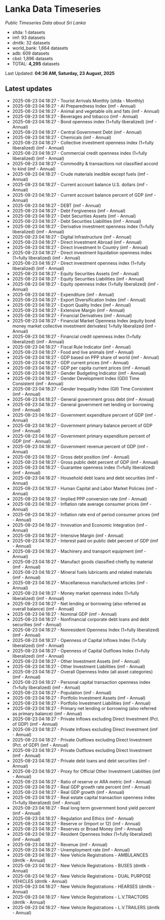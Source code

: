 # Lanka Data Timeseries
*Public Timeseries Data about Sri Lanka*

* sltda: 1 datasets
* imf: 93 datasets
* dmtlk: 32 datasets
* world_bank: 1,664 datasets
* adb: 609 datasets
* cbsl: 1,896 datasets
* TOTAL: **4,295** datasets

Last Updated: **04:36 AM, Saturday, 23 August, 2025**

## Latest updates

* 2025-08-23 04:18:27 - Tourist Arrivals Monthly (sltda - Monthly)
* 2025-08-23 04:18:27 - AI Preparedness Index (imf - Annual)
* 2025-08-23 04:18:27 - Animal and vegetable oils and fats (imf - Annual)
* 2025-08-23 04:18:27 - Beverages and tobacco (imf - Annual)
* 2025-08-23 04:18:27 - Bond openness index (1=fully liberalized) (imf - Annual)
* 2025-08-23 04:18:27 - Central Government Debt (imf - Annual)
* 2025-08-23 04:18:27 - Chemicals (imf - Annual)
* 2025-08-23 04:18:27 - Collective investment openness index (1=fully liberalized) (imf - Annual)
* 2025-08-23 04:18:27 - Commercial credit openness index (1=fully liberalized) (imf - Annual)
* 2025-08-23 04:18:27 - Commodity & transactions not classified accord to kind (imf - Annual)
* 2025-08-23 04:18:27 - Crude materials inedible except fuels (imf - Annual)
* 2025-08-23 04:18:27 - Current account balance U.S. dollars (imf - Annual)
* 2025-08-23 04:18:27 - Current account balance percent of GDP (imf - Annual)
* 2025-08-23 04:18:27 - DEBT (imf - Annual)
* 2025-08-23 04:18:27 - Debt Forgiveness (imf - Annual)
* 2025-08-23 04:18:27 - Debt Securities Assets (imf - Annual)
* 2025-08-23 04:18:27 - Debt Securities Liabilities (imf - Annual)
* 2025-08-23 04:18:27 - Derivative investment openness index (1=fully liberalized) (imf - Annual)
* 2025-08-23 04:18:27 - Digital Infrastructure (imf - Annual)
* 2025-08-23 04:18:27 - Direct Investment Abroad (imf - Annual)
* 2025-08-23 04:18:27 - Direct Investment In Country (imf - Annual)
* 2025-08-23 04:18:27 - Direct investment liquidation openness index (1=fully liberalized) (imf - Annual)
* 2025-08-23 04:18:27 - Direct investment openness index (1=fully liberalized) (imf - Annual)
* 2025-08-23 04:18:27 - Equity Securities Assets (imf - Annual)
* 2025-08-23 04:18:27 - Equity Securities Liabilities (imf - Annual)
* 2025-08-23 04:18:27 - Equity openness index (1=fully liberalized) (imf - Annual)
* 2025-08-23 04:18:27 - Expenditure (imf - Annual)
* 2025-08-23 04:18:27 - Export Diversification Index (imf - Annual)
* 2025-08-23 04:18:27 - Export Quality Index (imf - Annual)
* 2025-08-23 04:18:27 - Extensive Margin (imf - Annual)
* 2025-08-23 04:18:27 - Financial Derivatives (imf - Annual)
* 2025-08-23 04:18:27 - Financial Market Openness Index (equity bond money market collective investment derivates) 1=fully liberalized (imf - Annual)
* 2025-08-23 04:18:27 - Financial credit openness index (1=fully liberalized) (imf - Annual)
* 2025-08-23 04:18:27 - Fiscal Rule Indicator (imf - Annual)
* 2025-08-23 04:18:27 - Food and live animals (imf - Annual)
* 2025-08-23 04:18:27 - GDP based on PPP share of world (imf - Annual)
* 2025-08-23 04:18:27 - GDP current prices (imf - Annual)
* 2025-08-23 04:18:27 - GDP per capita current prices (imf - Annual)
* 2025-08-23 04:18:27 - Gender Budgeting Indicator (imf - Annual)
* 2025-08-23 04:18:27 - Gender Development Index (GDI) Time Consistent (imf - Annual)
* 2025-08-23 04:18:27 - Gender Inequality Index (GII) Time Consistent (imf - Annual)
* 2025-08-23 04:18:27 - General government gross debt (imf - Annual)
* 2025-08-23 04:18:27 - General government net lending or borrowing (imf - Annual)
* 2025-08-23 04:18:27 - Government expenditure percent of GDP (imf - Annual)
* 2025-08-23 04:18:27 - Government primary balance percent of GDP (imf - Annual)
* 2025-08-23 04:18:27 - Government primary expenditure percent of GDP (imf - Annual)
* 2025-08-23 04:18:27 - Government revenue percent of GDP (imf - Annual)
* 2025-08-23 04:18:27 - Gross debt position (imf - Annual)
* 2025-08-23 04:18:27 - Gross public debt percent of GDP (imf - Annual)
* 2025-08-23 04:18:27 - Guarantee openness index (1=fully liberalized) (imf - Annual)
* 2025-08-23 04:18:27 - Household debt loans and debt securities (imf - Annual)
* 2025-08-23 04:18:27 - Human Capital and Labor Market Policies (imf - Annual)
* 2025-08-23 04:18:27 - Implied PPP conversion rate (imf - Annual)
* 2025-08-23 04:18:27 - Inflation rate average consumer prices (imf - Annual)
* 2025-08-23 04:18:27 - Inflation rate end of period consumer prices (imf - Annual)
* 2025-08-23 04:18:27 - Innovation and Economic Integration (imf - Annual)
* 2025-08-23 04:18:27 - Intensive Margin (imf - Annual)
* 2025-08-23 04:18:27 - Interest paid on public debt percent of GDP (imf - Annual)
* 2025-08-23 04:18:27 - Machinery and transport equipment (imf - Annual)
* 2025-08-23 04:18:27 - Manufact goods classified chiefly by material (imf - Annual)
* 2025-08-23 04:18:27 - Mineral fuels lubricants and related materials (imf - Annual)
* 2025-08-23 04:18:27 - Miscellaneous manufactured articles (imf - Annual)
* 2025-08-23 04:18:27 - Money market openness index (1=fully liberalized) (imf - Annual)
* 2025-08-23 04:18:27 - Net lending or borrowing (also referred as overall balance) (imf - Annual)
* 2025-08-23 04:18:27 - Nominal GDP (imf - Annual)
* 2025-08-23 04:18:27 - Nonfinancial corporate debt loans and debt securities (imf - Annual)
* 2025-08-23 04:18:27 - Nonresident Openness Index (1=fully liberalized) (imf - Annual)
* 2025-08-23 04:18:27 - Openness of Capital Inflows Index (1=fully liberalized) (imf - Annual)
* 2025-08-23 04:18:27 - Openness of Capital Outflows Index (1=fully liberalized) (imf - Annual)
* 2025-08-23 04:18:27 - Other Investment Assets (imf - Annual)
* 2025-08-23 04:18:27 - Other Investment Liabilities (imf - Annual)
* 2025-08-23 04:18:27 - Overall Openness Index (all asset categories) (imf - Annual)
* 2025-08-23 04:18:27 - Personal capital transaction openness index (1=fully liberalized) (imf - Annual)
* 2025-08-23 04:18:27 - Population (imf - Annual)
* 2025-08-23 04:18:27 - Portfolio Investment Assets (imf - Annual)
* 2025-08-23 04:18:27 - Portfolio Investment Liabilities (imf - Annual)
* 2025-08-23 04:18:27 - Primary net lending or borrowing (also referred as primary balance) (imf - Annual)
* 2025-08-23 04:18:27 - Private Inflows excluding Direct Investment (Pct. of GDP) (imf - Annual)
* 2025-08-23 04:18:27 - Private Inflows excluding Direct Investment (imf - Annual)
* 2025-08-23 04:18:27 - Private Outflows excluding Direct Investment (Pct. of GDP) (imf - Annual)
* 2025-08-23 04:18:27 - Private Outflows excluding Direct Investment (imf - Annual)
* 2025-08-23 04:18:27 - Private debt loans and debt securities (imf - Annual)
* 2025-08-23 04:18:27 - Proxy for Official Other Investment Liabilities (imf - Annual)
* 2025-08-23 04:18:27 - Ratio of reserve or ARA metric (imf - Annual)
* 2025-08-23 04:18:27 - Real GDP growth rate percent (imf - Annual)
* 2025-08-23 04:18:27 - Real GDP growth (imf - Annual)
* 2025-08-23 04:18:27 - Real estate capital transaction openness index (1=fully liberalized) (imf - Annual)
* 2025-08-23 04:18:27 - Real long term government bond yield percent (imf - Annual)
* 2025-08-23 04:18:27 - Regulation and Ethics (imf - Annual)
* 2025-08-23 04:18:27 - Reserve or (Import or 12) (imf - Annual)
* 2025-08-23 04:18:27 - Reserves or Broad Money (imf - Annual)
* 2025-08-23 04:18:27 - Resident Openness Index (1=fully liberalized) (imf - Annual)
* 2025-08-23 04:18:27 - Revenue (imf - Annual)
* 2025-08-23 04:18:27 - Unemployment rate (imf - Annual)
* 2025-08-23 04:18:27 - New Vehicle Registrations - AMBULANCES (dmtlk - Annual)
* 2025-08-23 04:18:27 - New Vehicle Registrations - BUSES (dmtlk - Annual)
* 2025-08-23 04:18:27 - New Vehicle Registrations - DUAL PURPOSE VEHICLES (dmtlk - Annual)
* 2025-08-23 04:18:27 - New Vehicle Registrations - HEARSES (dmtlk - Annual)
* 2025-08-23 04:18:27 - New Vehicle Registrations - L.V.TRACTORS (dmtlk - Annual)
* 2025-08-23 04:18:27 - New Vehicle Registrations - L.V.TRAILERS (dmtlk - Annual)